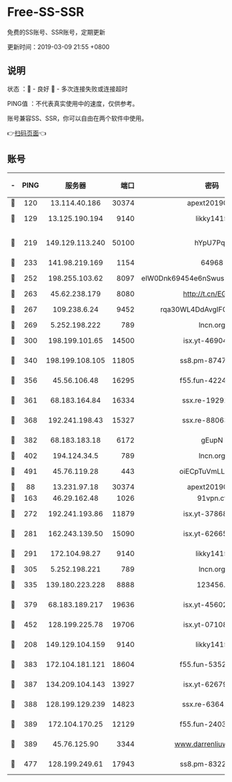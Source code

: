 # Free-SS-SSR

免费的SS账号、SSR账号，定期更新

更新时间：2019-03-09 21:55 +0800

## 说明

状态     ：🙂 - 良好 🙁 - 多次连接失败或连接超时

PING值   ：不代表真实使用中的速度，仅供参考。

账号兼容SS、SSR，你可以自由在两个软件中使用。

👉[扫码页面](https://liesauer.github.io/Free-SS-SSR/)👈

## 账号

|-|PING|服务器|端口|密码|加密方式|区域|
|:----:|:----:|:-----:|-----:|:----:|:----:|:----:|
|🙂|120|13.114.40.186|30374|apext2019006|chacha20|JP|
|🙂|129|13.125.190.194|9140|likky1415|aes-256-cfb|KR|
|🙂|219|149.129.113.240|50100|hYpU7PqP|chacha20-ietf-poly1305|CN|
|🙂|233|141.98.219.169|1154|64968|chacha20|US|
|🙂|252|198.255.103.62|8097|eIW0Dnk69454e6nSwuspv9DmS201tQ0D|aes-256-cfb|US|
|🙂|263|45.62.238.179|8080|http://t.cn/EGJIyrl|rc4-md5|CA|
|🙂|267|109.238.6.24|9452|rqa30WL4DdAvgIFG6Fs3znzTa|aes-256-cfb|FR|
|🙂|269|5.252.198.222|789|lncn.org|rc4|JP|
|🙂|300|198.199.101.65|14500|isx.yt-46904516|aes-256-cfb|US|
|🙂|340|198.199.108.105|11805|ss8.pm-87479488|aes-256-cfb|US|
|🙂|356|45.56.106.48|16295|f55.fun-42240509|aes-256-cfb|US|
|🙂|361|68.183.164.84|16334|ssx.re-19292784|aes-256-cfb|US|
|🙂|368|192.241.198.43|15327|ssx.re-88063170|aes-256-cfb|US|
|🙂|382|68.183.183.18|6172|gEupN|aes-256-cfb|SG|
|🙂|402|194.124.34.5|789|lncn.org|rc4|JP|
|🙂|491|45.76.119.28|443|oiECpTuVmLLxk4Ts|aes-256-cfb|AU|
|🙂|88|13.231.97.18|30374|apext2019006|chacha20|JP|
|🙂|163|46.29.162.48|1026|91vpn.cf|rc4-md5|RU|
|🙂|272|192.241.193.86|11879|isx.yt-37868942|aes-256-cfb|US|
|🙂|281|162.243.139.50|15090|isx.yt-62665440|aes-256-cfb|US|
|🙂|291|172.104.98.27|9140|likky1415|aes-256-cfb|JP|
|🙂|305|5.252.198.221|789|lncn.org|rc4|JP|
|🙂|335|139.180.223.228|8888|123456..|aes-256-cfb|JP|
|🙂|379|68.183.189.217|19636|isx.yt-45602835|aes-256-cfb|SG|
|🙂|452|128.199.225.78|19706|isx.yt-07108179|aes-256-cfb|SG|
|🙁|208|149.129.104.159|9140|likky1415|aes-256-cfb|HK|
|🙁|383|172.104.181.121|18604|f55.fun-53524229|aes-256-cfb|SG|
|🙁|387|134.209.104.143|13927|isx.yt-62679533|aes-256-cfb|SG|
|🙁|388|128.199.129.239|14823|ssx.re-63641713|aes-256-cfb|SG|
|🙁|389|172.104.170.25|12129|f55.fun-24030753|aes-256-cfb|SG|
|🙁|389|45.76.125.90|3344|www.darrenliuwei.com|aes-256-cfb|AU|
|🙁|477|128.199.249.61|17943|ss8.pm-83224449|aes-256-cfb|SG|
